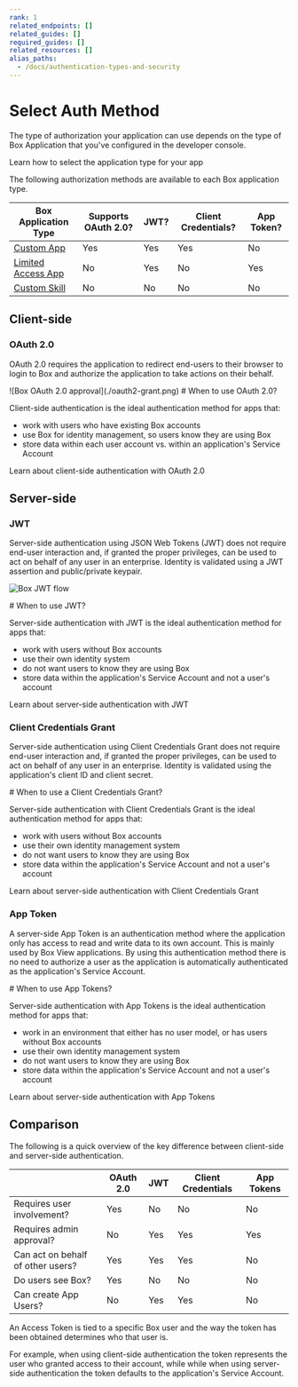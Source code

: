 ```yaml
---
rank: 1
related_endpoints: []
related_guides: []
required_guides: []
related_resources: []
alias_paths:
  - /docs/authentication-types-and-security
---
```


# Select Auth Method

The type of authorization your application can use depends on the type of
Box Application that you've configured in the developer console.

<CTA to="guide://applications/app-types/select">
  Learn how to select the application type for your app
</CTA>

The following authorization methods are available to each Box application type.

| Box Application Type         | Supports OAuth 2.0? | JWT? | Client Credentials? | App Token? |
| ---------------------------- | ------------------- | ---- | ------------------- | ---------- |
| [Custom App][custom-app]     | Yes                 | Yes  | Yes                 | No         |
| [Limited Access App][la-app] | No                  | Yes  | No                  | Yes        |
| [Custom Skill][custom-skill] | No                  | No   | No                  | No         |

## Client-side

### OAuth 2.0

OAuth 2.0 requires the application to redirect end-users to their browser to
login to Box and authorize the application to take actions on their
behalf.

<ImageFrame center width="400" shadow border>
  ![Box OAuth 2.0 approval](./oauth2-grant.png)
</ImageFrame>

<Message>
  # When to use OAuth 2.0?

Client-side authentication is the ideal authentication method for apps that:

- work with users who have existing Box accounts
- use Box for identity management, so users know they are using Box
- store data within each user account vs. within an application's Service Account

</Message>

<CTA to="guide://authentication/oauth2">
  Learn about client-side authentication with OAuth 2.0
</CTA>

## Server-side

### JWT

Server-side authentication using JSON Web Tokens (JWT) does not require end-user
interaction and, if granted the proper privileges, can be used to act on behalf
of any user in an enterprise. Identity is validated using a JWT assertion and
public/private keypair.

<ImageFrame center shadow border>

![Box JWT flow](./jwt-flow.png)

</ImageFrame>

<Message>
  # When to use JWT?

Server-side authentication with JWT is the ideal authentication method for apps
that:

- work with users without Box accounts
- use their own identity system
- do not want users to know they are using Box
- store data within the application's Service Account and not a user's account

</Message>

<CTA to="guide://authentication/jwt">
  Learn about server-side authentication with JWT
</CTA>

### Client Credentials Grant

Server-side authentication using Client Credentials Grant does not require
end-user interaction and, if granted the proper privileges, can be used to act
on behalf of any user in an enterprise. Identity is validated using the
application's client ID and client secret.

<Message>
  # When to use a Client Credentials Grant?

Server-side authentication with Client Credentials Grant is the ideal
authentication method for apps that:

- work with users without Box accounts
- use their own identity management system
- do not want users to know they are using Box
- store data within the application's Service Account and not a user's account

</Message>

<CTA to="guide://authentication/client-credentials">
  Learn about server-side authentication with Client Credentials Grant
</CTA>

### App Token

A server-side App Token is an authentication method where the application only
has access to read and write data to its own account. This is mainly used by Box
View applications. By using this authentication method there is no need to
authorize a user as the application is automatically authenticated as the
application's Service Account.

<Message>
  # When to use App Tokens?

Server-side authentication with App Tokens is the ideal authentication method
for apps that:

- work in an environment that either has no user model, or has users without Box accounts
- use their own identity management system
- do not want users to know they are using Box
- store data within the application's Service Account and not a user's account

</Message>

<CTA to="guide://authentication/app-token">
  Learn about server-side authentication with App Tokens
</CTA>

## Comparison

The following is a quick overview of the key difference between client-side and
server-side authentication.

|                                   | OAuth 2.0 | JWT | Client Credentials | App Tokens |
| --------------------------------- | --------- | --- | ------------------ | ---------- |
| Requires user involvement?        | Yes       | No  | No                 | No         |
| Requires admin approval?          | No        | Yes | Yes                | Yes        |
| Can act on behalf of other users? | Yes       | Yes | Yes                | No         |
| Do users see Box?                 | Yes       | No  | No                 | No         |
| Can create App Users?             | No        | Yes | Yes                | No         |

<Message>

An Access Token is tied to a specific Box user and the way the token has been
obtained determines who that user is.

For example, when using client-side authentication the token represents the
user who granted access to their account, while while when using server-side
authentication the token defaults to the application's Service Account.

</Message>

[custom-app]: g://applications/app-types/custom-apps
[custom-skill]: g://applications/app-types/custom-skills
[la-app]: g://applications/app-types/limited-access-apps
